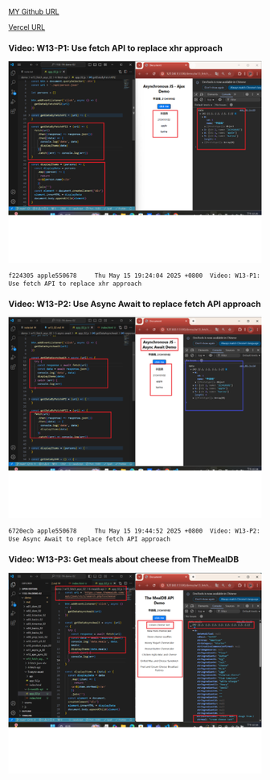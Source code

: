 [MY Github URL](https://github.com/apple550678/1132-1N-demo-02)

[Vercel URL](https://1132-1-n-demo-apple-02.vercel.app)

### Video: W13-P1: Use fetch API to replace xhr approach

![](w13-p1.png)

```
f224305 apple550678     Thu May 15 19:24:04 2025 +0800  Video: W13-P1: Use fetch API to replace xhr approach
```

### Video: W13-P2: Use Async Await to replace fetch API approach

![](w13-p2.png)

```
6720ecb apple550678     Thu May 15 19:44:52 2025 +0800  Video: W13-P2: Use Async Await to replace fetch API approach
```

### Video: W13-P3: Get meals about cheese from TheMealDB

![](w13-p3.png)

```

```
